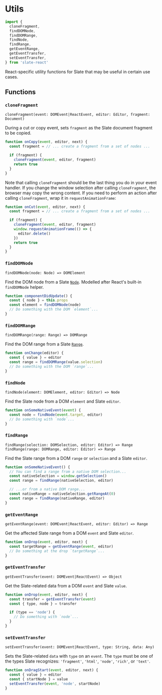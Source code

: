 # Utils

```javascript
import {
  cloneFragment,
  findDOMNode,
  findDOMRange,
  findNode,
  findRange,
  getEventRange,
  getEventTransfer,
  setEventTransfer,
} from 'slate-react'
```

React-specific utility functions for Slate that may be useful in certain use cases.

## Functions

### `cloneFragment`

`cloneFragment(event: DOMEvent|ReactEvent, editor: Editor, fragment: Document)`

During a cut or copy event, sets `fragment` as the Slate document fragment to be copied.

```javascript
function onCopy(event, editor, next) {
  const fragment = // ... create a fragment from a set of nodes ...

  if (fragment) {
    cloneFragment(event, editor, fragment)
    return true
  }
}
```

Note that calling `cloneFragment` should be the last thing you do in your event handler. If you change the window selection after calling `cloneFragment`, the browser may copy the wrong content. If you need to perform an action after calling `cloneFragment`, wrap it in `requestAnimationFrame`:

```javascript
function onCut(event, editor, next) {
  const fragment = // ... create a fragment from a set of nodes ...

  if (fragment) {
    cloneFragment(event, editor, fragment)
    window.requestAnimationFrame(() => {
      editor.delete()
    })
    return true
  }
}
```

### `findDOMNode`

`findDOMNode(node: Node) => DOMElement`

Find the DOM node from a Slate [`Node`](../slate-core/node.md). Modelled after React's built-in `findDOMNode` helper.

```javascript
function componentDidUpdate() {
  const { node } = this.props
  const element = findDOMNode(node)
  // Do something with the DOM `element`...
}
```

### `findDOMRange`

`findDOMRange(range: Range) => DOMRange`

Find the DOM range from a Slate [`Range`](../slate-core/range.md).

```javascript
function onChange(editor) {
  const { value } = editor
  const range = findDOMRange(value.selection)
  // Do something with the DOM `range`...
}
```

### `findNode`

`findNode(element: DOMElement, editor: Editor) => Node`

Find the Slate node from a DOM `element` and Slate `editor`.

```javascript
function onSomeNativeEvent(event) {
  const node = findNode(event.target, editor)
  // Do something with `node`...
}
```

### `findRange`

`findRange(selection: DOMSelection, editor: Editor) => Range` `findRange(range: DOMRange, editor: Editor) => Range`

Find the Slate range from a DOM `range` or `selection` and a Slate `editor`.

```javascript
function onSomeNativeEvent() {
  // You can find a range from a native DOM selection...
  const nativeSelection = window.getSelection()
  const range = findRange(nativeSelection, editor)

  // ...or from a native DOM range...
  const nativeRange = nativeSelection.getRangeAt(0)
  const range = findRange(nativeRange, editor)
}
```

### `getEventRange`

`getEventRange(event: DOMEvent|ReactEvent, editor: Editor) => Range`

Get the affected Slate range from a DOM `event` and Slate `editor`.

```javascript
function onDrop(event, editor, next) {
  const targetRange = getEventRange(event, editor)
  // Do something at the drop `targetRange`...
}
```

### `getEventTransfer`

`getEventTransfer(event: DOMEvent|ReactEvent) => Object`

Get the Slate-related data from a DOM `event` and Slate `value`.

```javascript
function onDrop(event, editor, next) {
  const transfer = getEventTransfer(event)
  const { type, node } = transfer

  if (type == 'node') {
    // Do something with `node`...
  }
}
```

### `setEventTransfer`

`setEventTransfer(event: DOMEvent|ReactEvent, type: String, data: Any)`

Sets the Slate-related `data` with `type` on an `event`. The `type` must be one of the types Slate recognizes: `'fragment'`, `'html'`, `'node'`, `'rich'`, or `'text'`.

```javascript
function onDragStart(event, editor, next) {
  const { value } = editor
  const { startNode } = value
  setEventTransfer(event, 'node', startNode)
}
```

